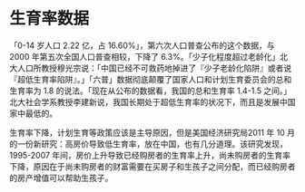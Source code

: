 # 生育率数据

「0-14 岁人口 2.22 亿，占 16.60%」，第六次人口普查公布的这个数据，与 2000 年第五次全国人口普查相较，下降了 6.3%。「少子化程度超过老龄化」北大人口所教授穆光宗说：「中国已经不可救药地掉进了『少子老龄化陷阱』或者说『超低生育率陷阱』。」「六普」数据彻底颠覆了国家人口和计划生育委员会的总和生育率为 1.8 的说法。「现在从公布的数据看，我国的总和生育率 1.4-1.5 之间。」北大社会学系教授李建新说，我国长期处于超低生育率的状况下，而且是发展中国家中最低的。

生育率下降，计划生育等政策应该是主导原因，但是美国经济研究局2011 年 10 月的一份新研究：高房价导致低生育率，放在中国，也有几分道理。该研究发现，1995-2007 年间，房价上升导致已经购房者的生育率上升，尚未购房者的生育率下降，原因在于尚未购房者的财富需要在买房子和生孩子之间分配，而已经购房者的房产增值可以帮助生孩子。

